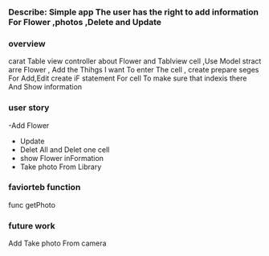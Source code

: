 ### Describe: Simple app The user has the right to add information For Flower ,photos ,Delete and Update 


### overview
carat Table view controller about Flower and Tablview cell ,Use Model stract arre Flower , Add the Thihgs I want To enter The cell ,
create prepare seges For Add,Edit 
create iF statement For cell To make sure that indexis there And Show information 


### user story 

-Add Flower 
- Update 
- Delet All and Delet one cell 
- show Flower inFormation
- Take photo From Library 


### faviorteb function

func getPhoto


### future work
Add Take photo From camera 
